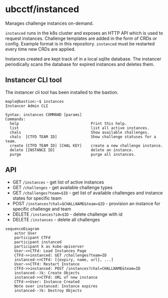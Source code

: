 # ubcctf/instanced

Manages challenge instances on-demand.

`instanced` runs in the k8s cluster and exposes an HTTP API which is used to request instances.
Challenge templates are added in the form of CRDs or config. Example format is in this repository.
`instanced` must be restarted every time new CRDs are applied.

Instances created are kept track of in a local sqlite database. The instancer periodically scans the database for expired instances and deletes them.

## Instancer CLI tool
The instancer cli tool has been installed to the bastion.
```
maple@bastion:~$ instances
Instancer Admin CLI

Syntax: instances COMMAND [params]
Commands:
  help                                Print this help.
  list                                list all active instances.
  chals                               Show available challenges.
  chals  [CTFD TEAM ID]               Show challenge statuses for a team.
  create [CTFD TEAM ID] [CHAL KEY]    create a new challenge instance.
  delete [INSTANCE ID]                delete an instance.
  purge                               purge all instances.
```



## API
- GET `/instances` - get list of active instances
- GET `/challenges` - get available challenge types
- GET `/challenges?team=$ID` - get list of available challenges and instance states for specific team
- POST `/instances?chal=$CHALLNAME&team=$ID` - provision an instance for specific challenge and team
- DELETE `/instances?id=$ID` - delete challenge with id
- DELETE `/instances` - delete all challenges


```mermaid
sequenceDiagram
    actor User
    participant CTFd
    participant instanced
    participant k as kube-apiserver
    User->>CTFd: Load Instances Page
    CTFd->>instanced: GET /challenges?team=ID
    instanced->>CTFd: [{expiry, name, url}, ...]
    User->>CTFd: Restart Instance
    CTFd->>instanced: POST /instances?chal=CHALLNAME&team=ID
    instanced--)k: Create Objects
    instanced->>CTFd: URL of new instance
    CTFd->>User: Instance Created
    Note over instanced: Instance expires
    instanced--)k: Destroy Objects
```